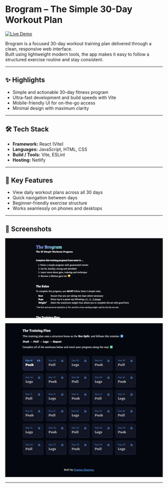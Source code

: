 # Brogram – The Simple 30-Day Workout Plan

<a href="https://brogramworkouts.netlify.app/" target="_blank">
  <img src="https://img.shields.io/badge/Live%20Demo-Visit-brightgreen?style=for-the-badge&logo=netlify" alt="Live Demo">
</a>

Brogram is a focused 30-day workout training plan delivered through a clean, responsive web interface.  
Built using lightweight modern tools, the app makes it easy to follow a structured exercise routine and stay consistent.

---

## ✨ Highlights
- Simple and actionable 30-day fitness program  
- Ultra-fast development and build speeds with Vite  
- Mobile-friendly UI for on-the-go access  
- Minimal design with maximum clarity  

---

## 🛠 Tech Stack
- **Framework:** React (Vite)  
- **Languages:** JavaScript, HTML, CSS  
- **Build / Tools:** Vite, ESLint  
- **Hosting:** Netlify  

---

## 🔑 Key Features
- View daily workout plans across all 30 days  
- Quick navigation between days  
- Beginner-friendly exercise structure  
- Works seamlessly on phones and desktops  

---

## 📸 Screenshots

![Brogram Screenshot 1](https://raw.githubusercontent.com/PraveenSharrma/Brogram/main/screenshots/brogram.png)

![Brogram Screenshot 2](https://raw.githubusercontent.com/PraveenSharrma/Brogram/main/screenshots/brogram2.png)

---
